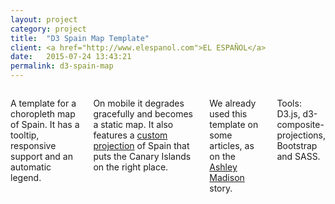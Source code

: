 ```yaml
---
layout: project
category: project
title:  "D3 Spain Map Template"
client: <a href="http://www.elespanol.com">EL ESPAÑOL</a>
date:   2015-07-24 13:43:21
permalink: d3-spain-map
---
```

<div class="row">
    <div class="five columns">
        <p>A template for a choropleth map of Spain. It has a tooltip, responsive support and an automatic legend.</p>
        <p>On mobile it degrades gracefully and becomes a static map. It also features a <a href="https://github.com/rveciana/d3-composite-projections">custom projection</a> of Spain that puts the Canary Islands on the right place.</p>
        <p>We already used this template on some articles, as on the <a href="/ashley-madison">Ashley Madison</a> story.</p>
        <p class="u-italic">Tools: D3.js, d3-composite-projections, Bootstrap and SASS.</p>
    </div>
    <div class="seven columns">
        <img class="img-responsive b-lazy"  src="data:image/gif;base64,R0lGODlhAQABAAAAACH5BAEKAAEALAAAAAABAAEAAAICTAEAOw==" data-src="/images/projects/d3-spain-map_1.png" />
    </div>
</div>
